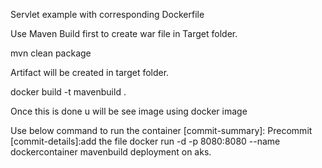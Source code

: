 Servlet example with corresponding Dockerfile

Use Maven Build first to create war file in Target folder.

mvn clean package

Artifact will be created in target folder.

docker build -t mavenbuild .

Once this is done u will be see image using docker image

Use below command to run the container
[commit-summary]: Precommit [commit-details]:add the file
docker run -d -p 8080:8080 --name dockercontainer mavenbuild
deployment on aks.

